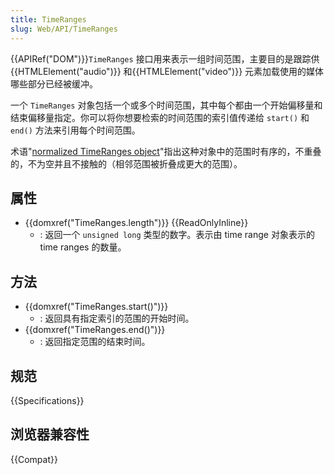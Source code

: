 ```yaml
---
title: TimeRanges
slug: Web/API/TimeRanges
---
```


{{APIRef("DOM")}}`TimeRanges` 接口用来表示一组时间范围，主要目的是跟踪供{{HTMLElement("audio")}} 和{{HTMLElement("video")}} 元素加载使用的媒体哪些部分已经被缓冲。

一个 `TimeRanges` 对象包括一个或多个时间范围，其中每个都由一个开始偏移量和结束偏移量指定。你可以将你想要检索的时间范围的索引值传递给 `start()` 和 `end()` 方法来引用每个时间范围。

术语"[normalized TimeRanges object](http://www.w3.org/TR/html5/the-iframe-element.html#normalized-timeranges-object)"指出这种对象中的范围时有序的，不重叠的，不为空并且不接触的（相邻范围被折叠成更大的范围）。

## 属性

- {{domxref("TimeRanges.length")}} {{ReadOnlyInline}}
  - : 返回一个 `unsigned long` 类型的数字。表示由 time range 对象表示的 time ranges 的数量。

## 方法

- {{domxref("TimeRanges.start()")}}
  - : 返回具有指定索引的范围的开始时间。
- {{domxref("TimeRanges.end()")}}
  - : 返回指定范围的结束时间。

## 规范

{{Specifications}}

## 浏览器兼容性

{{Compat}}
